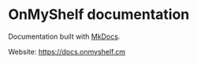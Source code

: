 # OnMyShelf documentation

Documentation built with [MkDocs](https://www.mkdocs.org).

Website: https://docs.onmyshelf.cm
